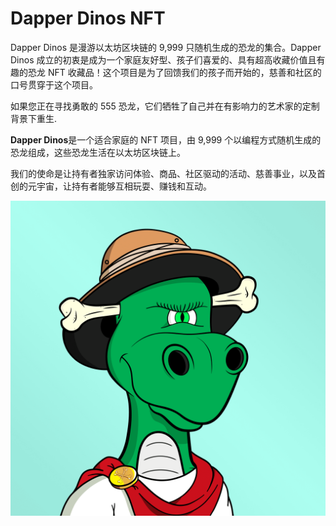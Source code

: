 # Dapper Dinos NFT

Dapper Dinos 是漫游以太坊区块链的 9,999 只随机生成的恐龙的集合。Dapper Dinos 成立的初衷是成为一个家庭友好型、孩子们喜爱的、具有超高收藏价值且有趣的恐龙 NFT 收藏品！这个项目是为了回馈我们的孩子而开始的，慈善和社区的口号贯穿于这个项目。

如果您正在寻找勇敢的 555 恐龙，它们牺牲了自己并在有影响力的艺术家的定制背景下重生.

**Dapper Dinos**是一个适合家庭的 NFT 项目，由 9,999 个以编程方式随机生成的恐龙组成，这些恐龙生活在以太坊区块链上。

我们的使命是让持有者独家访问体验、商品、社区驱动的活动、慈善事业，以及首创的元宇宙，让持有者能够互相玩耍、赚钱和互动。

![NFT](unnamed.png)
